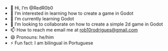 - 👋 Hi, I’m @RedR0b0
- 👀 I’m interested in learning how to create a game in Godot
- 🌱 I’m currently learning Godot
- 💞️ I’m looking to collaborate on how to create a simple 2d game in Godot
- 📫 How to reach me email me at rob10rodrigues@gmail.com
- 😄 Pronouns: he/him
- ⚡ Fun fact: I am bilingual in Portuguese

<!---
RedR0b0/RedR0b0 is a ✨ special ✨ repository because its `README.md` (this file) appears on your GitHub profile.
You can click the Preview link to take a look at your changes.
--->
